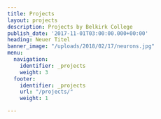 ```yaml
---
title: Projects
layout: projects
description: Projects by Belkirk College
publish_date: '2017-11-01T03:00:00.000+00:00'
heading: Neuer Titel
banner_image: "/uploads/2018/02/17/neurons.jpg"
menu:
  navigation:
    identifier: _projects
    weight: 3
  footer:
    identifier: _projects
    url: "/projects/"
    weight: 1

---
```

